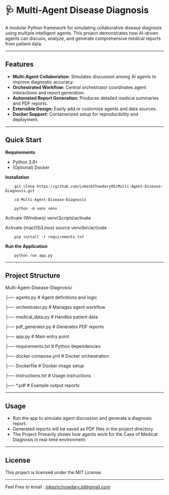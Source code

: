 # 🩺 Multi-Agent Disease Diagnosis

A modular Python framework for simulating collaborative disease diagnosis using multiple intelligent agents. This project demonstrates how AI-driven agents can discuss, analyze, and generate comprehensive medical reports from patient data.

---

## Features

- **Multi-Agent Collaboration:** Simulates discussion among AI agents to improve diagnostic accuracy.
- **Orchestrated Workflow:** Central orchestrator coordinates agent interactions and report generation.
- **Automated Report Generation:** Produces detailed medical summaries and PDF reports.
- **Extensible Design:** Easily add or customize agents and data sources.
- **Docker Support:** Containerized setup for reproducibility and deployment.

---

## Quick Start

**Requirements**
- Python 3.8+
- (Optional) Docker

**Installation**

        git clone https://github.com/LokeshChowdary05/Multi-Agent-Disease-Diagnosis.git

        cd Multi-Agent-Disease-Diagnosis

        python -m venv venv

Activate (Windows)
        venv\Scripts\activate

Activate (macOS/Linux)
        source venv/bin/activate
  
        pip install -r requirements.txt


**Run the Application**

        python run app.py


---

## Project Structure

Multi-Agent-Disease-Diagnosis/

├── agents.py                    # Agent definitions and logic

├── orchestrator.py              # Manages agent workflow

├── medical_data.py              # Handles patient data

├── pdf_generator.py             # Generates PDF reports

├── app.py                       # Main entry point

├── requirements.txt             # Python dependencies

├── docker-compose.yml           # Docker orchestration

├── Dockerfile                   # Docker image setup

├── instructions.txt             # Usage instructions

├── *.pdf                        # Example output reports


---

## Usage
- Run the app to simulate agent discussion and generate a diagnosis report.
- Generated reports will be saved as PDF files in the project directory.
- The Project Primarily shows how agents work for the Case of Medical Diagnosis in real-time environment.

---

## License

This project is licensed under the MIT License.

---

Feel Free to email : lokeshchowdary.pl@gmail.com
